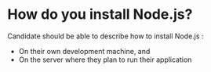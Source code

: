 # How do you install Node.js?

Candidate should be able to describe how to install Node.js :

* On their own development machine, and
* On the server where they plan to run their application



